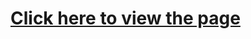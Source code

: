 <a href="https://htmlpreview.github.io/?https://github.com/DenisEps/accountingSoftware_LandingPage.github.io/blob/master/index.html"><h1>Click here to view the page</h1></a>
